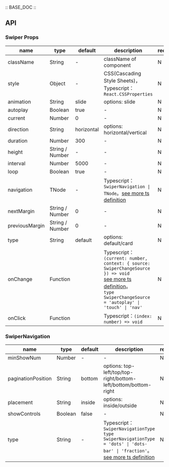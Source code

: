 :: BASE_DOC ::

## API

### Swiper Props

name | type | default | description | required
-- | -- | -- | -- | --
className | String | - | className of component | N
style | Object | - | CSS(Cascading Style Sheets)，Typescript：`React.CSSProperties` | N
animation | String | slide | options: slide | N
autoplay | Boolean | true | \- | N
current | Number | 0 | \- | N
direction | String | horizontal | options: horizontal/vertical | N
duration | Number | 300 | \- | N
height | String / Number | - | \- | N
interval | Number | 5000 | \- | N
loop | Boolean | true | \- | N
navigation | TNode | - | Typescript：`SwiperNavigation \| TNode`。[see more ts definition](https://github.com/Tencent/tdesign-mobile-react/blob/develop/src/common.ts) | N
nextMargin | String / Number | 0 | \- | N
previousMargin | String / Number | 0 | \- | N
type | String | default | options: default/card | N
onChange | Function |  | Typescript：`(current: number, context: { source: SwiperChangeSource }) => void`<br/>[see more ts definition](https://github.com/Tencent/tdesign-mobile-react/tree/develop/src/swiper/type.ts)。<br/>`type SwiperChangeSource = 'autoplay' \| 'touch' \| 'nav'`<br/> | N
onClick | Function |  | Typescript：`(index: number) => void`<br/> | N

### SwiperNavigation

name | type | default | description | required
-- | -- | -- | -- | --
minShowNum | Number | - | \- | N
paginationPosition | String | bottom | options: top-left/top/top-right/bottom-left/bottom/bottom-right | N
placement | String | inside | options: inside/outside | N
showControls | Boolean | false | \- | N
type | String | - | Typescript：`SwiperNavigationType` `type SwiperNavigationType = 'dots' \| 'dots-bar' \| 'fraction'`。[see more ts definition](https://github.com/Tencent/tdesign-mobile-react/tree/develop/src/swiper/type.ts) | N
